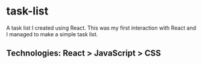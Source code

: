 # task-list
A task list I created using React. This was my first interaction with React and I managed to make a simple task list.
## Technologies: React > JavaScript > CSS
